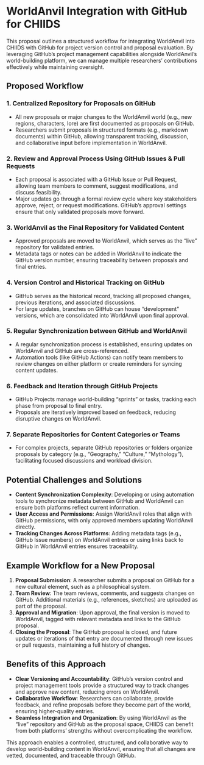 # WorldAnvil Integration with GitHub for CHIIDS

This proposal outlines a structured workflow for integrating WorldAnvil into CHIIDS with GitHub for project version control and proposal evaluation. By leveraging GitHub’s project management capabilities alongside WorldAnvil’s world-building platform, we can manage multiple researchers’ contributions effectively while maintaining oversight.

## Proposed Workflow

### 1. Centralized Repository for Proposals on GitHub
- All new proposals or major changes to the WorldAnvil world (e.g., new regions, characters, lore) are first documented as proposals on GitHub.
- Researchers submit proposals in structured formats (e.g., markdown documents) within GitHub, allowing transparent tracking, discussion, and collaborative input before implementation in WorldAnvil.

### 2. Review and Approval Process Using GitHub Issues & Pull Requests
- Each proposal is associated with a GitHub Issue or Pull Request, allowing team members to comment, suggest modifications, and discuss feasibility.
- Major updates go through a formal review cycle where key stakeholders approve, reject, or request modifications. GitHub’s approval settings ensure that only validated proposals move forward.

### 3. WorldAnvil as the Final Repository for Validated Content
- Approved proposals are moved to WorldAnvil, which serves as the “live” repository for validated entries.
- Metadata tags or notes can be added in WorldAnvil to indicate the GitHub version number, ensuring traceability between proposals and final entries.

### 4. Version Control and Historical Tracking on GitHub
- GitHub serves as the historical record, tracking all proposed changes, previous iterations, and associated discussions.
- For large updates, branches on GitHub can house “development” versions, which are consolidated into WorldAnvil upon final approval.

### 5. Regular Synchronization between GitHub and WorldAnvil
- A regular synchronization process is established, ensuring updates on WorldAnvil and GitHub are cross-referenced.
- Automation tools (like GitHub Actions) can notify team members to review changes on either platform or create reminders for syncing content updates.

### 6. Feedback and Iteration through GitHub Projects
- GitHub Projects manage world-building “sprints” or tasks, tracking each phase from proposal to final entry.
- Proposals are iteratively improved based on feedback, reducing disruptive changes on WorldAnvil.

### 7. Separate Repositories for Content Categories or Teams
- For complex projects, separate GitHub repositories or folders organize proposals by category (e.g., “Geography,” “Culture,” “Mythology”), facilitating focused discussions and workload division.

## Potential Challenges and Solutions

- **Content Synchronization Complexity**: Developing or using automation tools to synchronize metadata between GitHub and WorldAnvil can ensure both platforms reflect current information.
- **User Access and Permissions**: Assign WorldAnvil roles that align with GitHub permissions, with only approved members updating WorldAnvil directly.
- **Tracking Changes Across Platforms**: Adding metadata tags (e.g., GitHub Issue numbers) on WorldAnvil entries or using links back to GitHub in WorldAnvil entries ensures traceability.

## Example Workflow for a New Proposal

1. **Proposal Submission**: A researcher submits a proposal on GitHub for a new cultural element, such as a philosophical system.
2. **Team Review**: The team reviews, comments, and suggests changes on GitHub. Additional materials (e.g., references, sketches) are uploaded as part of the proposal.
3. **Approval and Migration**: Upon approval, the final version is moved to WorldAnvil, tagged with relevant metadata and links to the GitHub proposal.
4. **Closing the Proposal**: The GitHub proposal is closed, and future updates or iterations of that entry are documented through new issues or pull requests, maintaining a full history of changes.

## Benefits of this Approach

- **Clear Versioning and Accountability**: GitHub’s version control and project management tools provide a structured way to track changes and approve new content, reducing errors on WorldAnvil.
- **Collaborative Workflow**: Researchers can collaborate, provide feedback, and refine proposals before they become part of the world, ensuring higher-quality entries.
- **Seamless Integration and Organization**: By using WorldAnvil as the “live” repository and GitHub as the proposal space, CHIIDS can benefit from both platforms’ strengths without overcomplicating the workflow.

This approach enables a controlled, structured, and collaborative way to develop world-building content in WorldAnvil, ensuring that all changes are vetted, documented, and traceable through GitHub.
